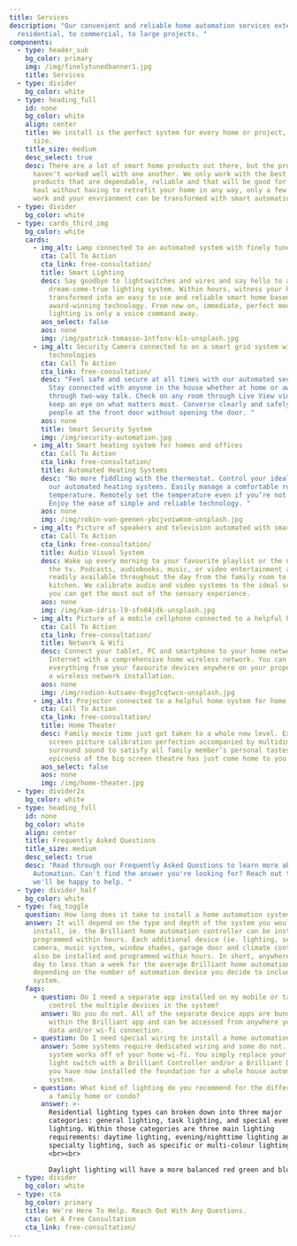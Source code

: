 ```yaml
---
title: Services
description: "Our convenient and reliable home automation services extend from
  residential, to commercial, to large projects. "
components:
  - type: header_sub
    bg_color: primary
    img: /img/finelytunedbanner1.jpg
    title: Services
  - type: divider
    bg_color: white
  - type: heading_full
    id: none
    bg_color: white
    align: center
    title: We install is the perfect system for every home or project, no matter the
      size.
    title_size: medium
    desc_select: true
    desc: There are a lot of smart home products out there, but the problem is they
      haven't worked well with one another. We only work with the best quality
      products that are dependable, reliable and that will be good for the long
      haul without having to retrofit your home in any way, only a few hours of
      work and your envrionment can be transformed with smart automation.
  - type: divider
    bg_color: white
  - type: cards_third_img
    bg_color: white
    cards:
      - img_alt: Lamp connected to an automated system with finely tuned technologies
        cta: Call To Action
        cta_link: free-consultation/
        title: Smart Lighting
        desc: Say goodbye to lightswitches and wires and say hello to a wireless
          dream-come-true lighting system. Within hours, witness your home
          transformed into an easy to use and reliable smart home based on
          award-winning technology. From now on, immediate, perfect mood
          lighting is only a voice command away.
        aos_select: false
        aos: none
        img: /img/patrick-tomasso-1ntfsnv-kls-unsplash.jpg
      - img_alt: Security Camera connected to an a smart grid system with finely tuned
          technologies
        cta: Call To Action
        cta_link: free-consultation/
        desc: "Feel safe and secure at all times with our automated security system.
          Stay connected with anyone in the house whether at home or away
          through two-way talk. Check on any room through Live View video to
          keep an eye on what matters most. Converse clearly and safely with
          people at the front door without opening the door. "
        aos: none
        title: Smart Security System
        img: /img/security-automation.jpg
      - img_alt: Smart heating system for homes and offices
        cta: Call To Action
        cta_link: free-consultation/
        title: Automated Heating Systems
        desc: "No more fiddling with the thermostat. Control your ideal environment with
          our automated heating systems. Easily manage a comfortable room
          temperature. Remotely set the temperature even if you’re not at home.
          Enjoy the ease of simple and reliable technology. "
        aos: none
        img: /img/robin-van-geenen-ybcjvoiwmxm-unsplash.jpg
      - img_alt: Picture of speakers and television automated with smart technologies
        cta: Call To Action
        cta_link: free-consultation/
        title: Audio Visual System
        desc: Wake up every morning to your favourite playlist or the news channel on
          the tv. Podcasts, audiobooks, music, or video entertainment are
          readily available throughout the day from the family room to the
          kitchen. We calibrate audio and video systems to the ideal settings so
          you can get the most out of the sensory experience.
        aos: none
        img: /img/kam-idris-l9-sfn04jdk-unsplash.jpg
      - img_alt: Picture of a mobile cellphone connected to a helpful home system
        cta: Call To Action
        cta_link: free-consultation/
        title: Network & Wifi
        desc: Connect your tablet, PC and smartphone to your home network and the
          Internet with a comprehensive home wireless network. You can control
          everything from your favourite devices anywhere on your property with
          a wireless network installation.
        aos: none
        img: /img/rodion-kutsaev-0vgg7cqtwco-unsplash.jpg
      - img_alt: Projector connected to a helpful home system for home theaters
        cta: Call To Action
        cta_link: free-consultation/
        title: Home Theater
        desc: Family movie time just got taken to a whole new level. Experience big
          screen picture calibration perfection accompanied by multidimensional
          surround sound to satisfy all family member’s personal tastes. The
          epicness of the big screen theatre has just come home to you.
        aos_select: false
        aos: none
        img: /img/home-theater.jpg
  - type: divider2x
    bg_color: white
  - type: heading_full
    id: none
    bg_color: white
    align: center
    title: Frequently Asked Questions
    title_size: medium
    desc_select: true
    desc: "Read through our Frequently Asked Questions to learn more about Smart
      Automation. Can't find the answer you're looking for? Reach out to us and
      we'll be happy to help. "
  - type: divider_half
    bg_color: white
  - type: faq_toggle
    question: How long does it take to install a home automation system?
    answer: It will depend on the type and depth of the system you would like to
      install, ie. the Brilliant home automation controller can be installed and
      programmed within hours. Each additional device (ie. lighting, security
      camera, music system, window shades, garage door and climate control) can
      also be installed and programmed within hours. In short, anywhere from one
      day to less than a week for the average Brilliant home automation system,
      depending on the number of automation device you decide to include in the
      system.
    faqs:
      - question: Do I need a separate app installed on my mobile or tablet device to
          control the multiple devices in the system?
        answer: No you do not. All of the separate device apps are bundled together
          within the Brilliant app and can be accessed from anywhere you have a
          data and/or wi-fi connection.
      - question: Do I need special wiring to install a home automation system?
        answer: Some systems require dedicated wiring and some do not. The Brilliant
          system works off of your home wi-fi. You simply replace your regular
          light switch with a Brilliant Controller and/or a Brilliant Dimmer and
          you have now installed the foundation for a whole house automation
          system.
      - question: What kind of lighting do you recommend for the different areas within
          a family home or condo?
        answer: >-
          Residential lighting types can broken down into three major
          categories: general lighting, task lighting, and special event
          lighting. Within those categories are three main lighting
          requirements: daytime lighting, evening/nighttime lighting and
          specialty lighting, such as specific or multi-colour lighting.
          <br><br> 

          Daylight lighting will have a more balanced red green and blue colour spectrum. This is important to compliment our natural circadian rhythm work day cycle. Evening and nighttime lighting has less blue light, which is very important for preparing us for our sleep cycle. Ideally, the lighting in your home should change from daytime to nighttime colour spectrum automatically. An automated lighting system can be programmed to do this for you.
  - type: divider
    bg_color: white
  - type: cta
    bg_color: primary
    title: We're Here To Help. Reach Out With Any Questions.
    cta: Get A Free Consultation
    cta_link: free-consultation/
---
```

